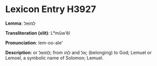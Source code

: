 # Lexicon Entry H3927

**Lemma**: לְמוּאֵל

**Transliteration (xlit)**: Lᵉmûwʼêl

**Pronunciation**: lem-oo-ale'

**Description**:
or לְמוֹאֵל; from לְמוֹ and אֵל; (belonging) to God; Lemuel or Lemoel, a symbolic name of Solomon; Lemuel.
